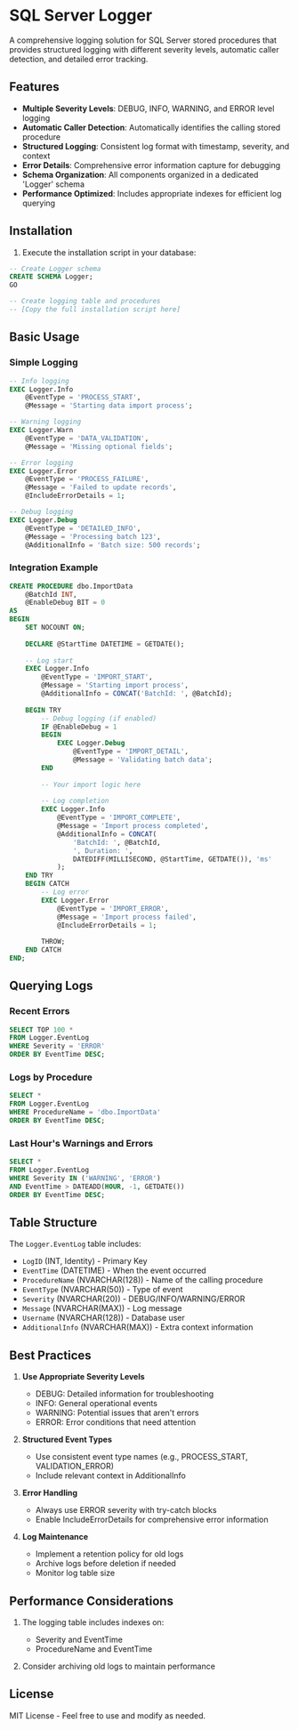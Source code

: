 # SQL Server Logger

A comprehensive logging solution for SQL Server stored procedures that provides structured logging with different severity levels, automatic caller detection, and detailed error tracking.

## Features

- **Multiple Severity Levels**: DEBUG, INFO, WARNING, and ERROR level logging
- **Automatic Caller Detection**: Automatically identifies the calling stored procedure
- **Structured Logging**: Consistent log format with timestamp, severity, and context
- **Error Details**: Comprehensive error information capture for debugging
- **Schema Organization**: All components organized in a dedicated 'Logger' schema
- **Performance Optimized**: Includes appropriate indexes for efficient log querying

## Installation

1. Execute the installation script in your database:

```sql
-- Create Logger schema
CREATE SCHEMA Logger;
GO

-- Create logging table and procedures
-- [Copy the full installation script here]
```

## Basic Usage

### Simple Logging

```sql
-- Info logging
EXEC Logger.Info
    @EventType = 'PROCESS_START',
    @Message = 'Starting data import process';

-- Warning logging
EXEC Logger.Warn
    @EventType = 'DATA_VALIDATION',
    @Message = 'Missing optional fields';

-- Error logging
EXEC Logger.Error
    @EventType = 'PROCESS_FAILURE',
    @Message = 'Failed to update records',
    @IncludeErrorDetails = 1;

-- Debug logging
EXEC Logger.Debug
    @EventType = 'DETAILED_INFO',
    @Message = 'Processing batch 123',
    @AdditionalInfo = 'Batch size: 500 records';
```

### Integration Example

```sql
CREATE PROCEDURE dbo.ImportData
    @BatchId INT,
    @EnableDebug BIT = 0
AS
BEGIN
    SET NOCOUNT ON;
    
    DECLARE @StartTime DATETIME = GETDATE();
    
    -- Log start
    EXEC Logger.Info
        @EventType = 'IMPORT_START',
        @Message = 'Starting import process',
        @AdditionalInfo = CONCAT('BatchId: ', @BatchId);
    
    BEGIN TRY
        -- Debug logging (if enabled)
        IF @EnableDebug = 1
        BEGIN
            EXEC Logger.Debug
                @EventType = 'IMPORT_DETAIL',
                @Message = 'Validating batch data';
        END
        
        -- Your import logic here
        
        -- Log completion
        EXEC Logger.Info
            @EventType = 'IMPORT_COMPLETE',
            @Message = 'Import process completed',
            @AdditionalInfo = CONCAT(
                'BatchId: ', @BatchId, 
                ', Duration: ', 
                DATEDIFF(MILLISECOND, @StartTime, GETDATE()), 'ms'
            );
    END TRY
    BEGIN CATCH
        -- Log error
        EXEC Logger.Error
            @EventType = 'IMPORT_ERROR',
            @Message = 'Import process failed',
            @IncludeErrorDetails = 1;
            
        THROW;
    END CATCH
END;
```

## Querying Logs

### Recent Errors

```sql
SELECT TOP 100 *
FROM Logger.EventLog
WHERE Severity = 'ERROR'
ORDER BY EventTime DESC;
```

### Logs by Procedure

```sql
SELECT *
FROM Logger.EventLog
WHERE ProcedureName = 'dbo.ImportData'
ORDER BY EventTime DESC;
```

### Last Hour's Warnings and Errors

```sql
SELECT *
FROM Logger.EventLog
WHERE Severity IN ('WARNING', 'ERROR')
AND EventTime > DATEADD(HOUR, -1, GETDATE())
ORDER BY EventTime DESC;
```

## Table Structure

The `Logger.EventLog` table includes:

- `LogID` (INT, Identity) - Primary Key
- `EventTime` (DATETIME) - When the event occurred
- `ProcedureName` (NVARCHAR(128)) - Name of the calling procedure
- `EventType` (NVARCHAR(50)) - Type of event
- `Severity` (NVARCHAR(20)) - DEBUG/INFO/WARNING/ERROR
- `Message` (NVARCHAR(MAX)) - Log message
- `Username` (NVARCHAR(128)) - Database user
- `AdditionalInfo` (NVARCHAR(MAX)) - Extra context information

## Best Practices

1. **Use Appropriate Severity Levels**
   - DEBUG: Detailed information for troubleshooting
   - INFO: General operational events
   - WARNING: Potential issues that aren't errors
   - ERROR: Error conditions that need attention

2. **Structured Event Types**
   - Use consistent event type names (e.g., PROCESS_START, VALIDATION_ERROR)
   - Include relevant context in AdditionalInfo

3. **Error Handling**
   - Always use ERROR severity with try-catch blocks
   - Enable IncludeErrorDetails for comprehensive error information

4. **Log Maintenance**
   - Implement a retention policy for old logs
   - Archive logs before deletion if needed
   - Monitor log table size

## Performance Considerations

1. The logging table includes indexes on:
   - Severity and EventTime
   - ProcedureName and EventTime

2. Consider archiving old logs to maintain performance

## License

MIT License - Feel free to use and modify as needed.
